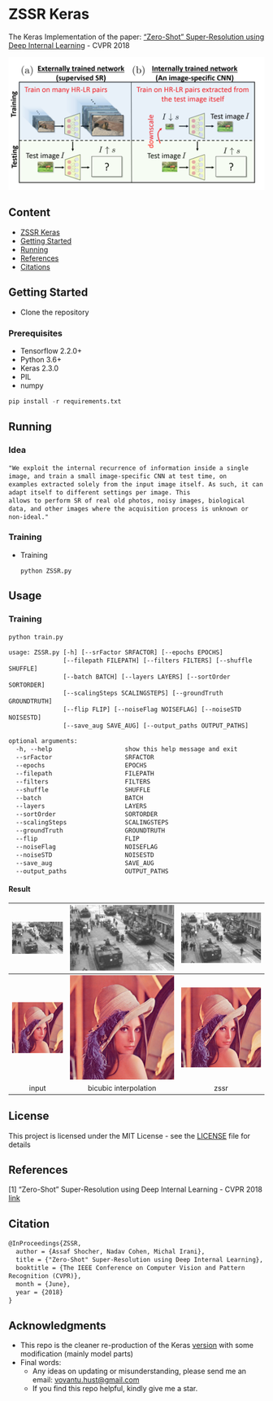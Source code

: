 # ZSSR Keras
The Keras Implementation of the paper: [“Zero-Shot” Super-Resolution using Deep Internal Learning](http://www.weizmann.ac.il/math/irani/sites/math.irani/files/uploads/zssr_cameraready.pdf) - CVPR 2018

![alt text](teaser/ZSSR_1.png) 

## Content
- [ZSSR Keras](#zssr-keras)
- [Getting Started](#getting-tarted)
- [Running](#running)
- [References](#references)
- [Citations](#citation)

## Getting Started

- Clone the repository

### Prerequisites

- Tensorflow 2.2.0+
- Python 3.6+
- Keras 2.3.0
- PIL
- numpy

```python
pip install -r requirements.txt
```

## Running

### Idea
```
"We exploit the internal recurrence of information inside a single image, and train a small image-specific CNN at test time, on
examples extracted solely from the input image itself. As such, it can adapt itself to different settings per image. This
allows to perform SR of real old photos, noisy images, biological data, and other images where the acquisition process is unknown or non-ideal."
```
### Training 

- Training
    ```
    python ZSSR.py 
    ```
## Usage
### Training
```
python train.py 
```
```
usage: ZSSR.py [-h] [--srFactor SRFACTOR] [--epochs EPOCHS]
               [--filepath FILEPATH] [--filters FILTERS] [--shuffle SHUFFLE]
               [--batch BATCH] [--layers LAYERS] [--sortOrder SORTORDER]
               [--scalingSteps SCALINGSTEPS] [--groundTruth GROUNDTRUTH]
               [--flip FLIP] [--noiseFlag NOISEFLAG] [--noiseSTD NOISESTD]
               [--save_aug SAVE_AUG] [--output_paths OUTPUT_PATHS]
```
```
optional arguments:
  -h, --help                    show this help message and exit
  --srFactor                    SRFACTOR
  --epochs                      EPOCHS
  --filepath                    FILEPATH
  --filters                     FILTERS
  --shuffle                     SHUFFLE
  --batch                       BATCH
  --layers                      LAYERS
  --sortOrder                   SORTORDER
  --scalingSteps                SCALINGSTEPS
  --groundTruth                 GROUNDTRUTH
  --flip                        FLIP
  --noiseFlag                   NOISEFLAG
  --noiseSTD                    NOISESTD
  --save_aug                    SAVE_AUG
  --output_paths                OUTPUT_PATHS
```

#### Result
![INPUT](output/image.png) | ![BICUBIC INTERPOLATION](output/2_super_size_interpolated.png) | ![ZSSR](output/2_super.png)
|:---:|:---:|:---:|
![INPUT](output/Lena.png) | ![BICUBIC INTERPOLATIOM](output/Lena_super_size_interpolated.png) | ![ZSSR](output/Lena_super.png)
| input | bicubic interpolation | zssr |

## License

This project is licensed under the MIT License - see the [LICENSE](https://github.com/tuvovan/Zero_DCE_TF/blob/master/LICENSE) file for details

## References
[1] “Zero-Shot” Super-Resolution using Deep Internal Learning - CVPR 2018 [link](http://www.weizmann.ac.il/math/irani/sites/math.irani/files/uploads/zssr_cameraready.pdf)
## Citation
```
@InProceedings{ZSSR,
  author = {Assaf Shocher, Nadav Cohen, Michal Irani},
  title = {"Zero-Shot" Super-Resolution using Deep Internal Learning},
  booktitle = {The IEEE Conference on Computer Vision and Pattern Recognition (CVPR)},
  month = {June},
  year = {2018}
}
```
## Acknowledgments

- This repo is the cleaner re-production of the Keras [version](https://github.com/missinglinkai/ZSSR) with some modification (mainly model parts)
- Final words:
    - Any ideas on updating or misunderstanding, please send me an email: <vovantu.hust@gmail.com>
    - If you find this repo helpful, kindly give me a star.

